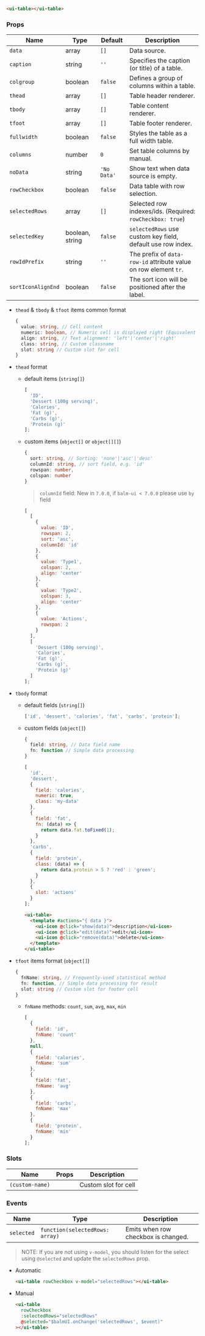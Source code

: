 ```html
<ui-table></ui-table>
```

### Props

| Name               | Type            | Default     | Description                                                      |
| ------------------ | --------------- | ----------- | ---------------------------------------------------------------- |
| `data`             | array           | `[]`        | Data source.                                                     |
| `caption`          | string          | `''`        | Specifies the caption (or title) of a table.                     |
| `colgroup`         | boolean         | `false`     | Defines a group of columns within a table.                       |
| `thead`            | array           | `[]`        | Table header renderer.                                           |
| `tbody`            | array           | `[]`        | Table content renderer.                                          |
| `tfoot`            | array           | `[]`        | Table footer renderer.                                           |
| `fullwidth`        | boolean         | `false`     | Styles the table as a full width table.                          |
| `columns`          | number          | `0`         | Set table columns by manual.                                     |
| `noData`           | string          | `'No Data'` | Show text when data source is empty.                             |
| `rowCheckbox`      | boolean         | `false`     | Data table with row selection.                                   |
| `selectedRows`     | array           | `[]`        | Selected row indexes/ids. (Required: `rowCheckbox: true`)        |
| `selectedKey`      | boolean, string | `false`     | `selectedRows` use custom key field, default use row index.      |
| `rowIdPrefix`      | string          | `''`        | The prefix of `data-row-id` attribute value on row element `tr`. |
| `sortIconAlignEnd` | boolean         | `false`     | The sort icon will be positioned after the label.                |

- `thead` & `tbody` & `tfoot` items common format

  ```ts
  {
    value: string, // Cell content
    numeric: boolean, // Numeric cell is displayed right (Equivalent to `align: 'right'`)
    align: string, // Text alignment: 'left'|'center'|'right'
    class: string, // Custom classname
    slot: string // Custom slot for cell
  }
  ```

- `thead` format

  - default items (`string[]`)

    ```js
    [
      'ID',
      'Dessert (100g serving)',
      'Calories',
      'Fat (g)',
      'Carbs (g)',
      'Protein (g)'
    ];
    ```

  - custom items (`object[]` or `object[][]`)

    ```ts
    {
      sort: string, // Sorting: 'none'|'asc'|'desc'
      columnId: string, // sort field, e.g. 'id'
      rowspan: number,
      colspan: number
    }
    ```

    > `columnId` field: New in `7.0.0`, if `balm-ui < 7.0.0` please use `by` field

    ```js
    [
      [
        {
          value: 'ID',
          rowspan: 2,
          sort: 'asc',
          columnId: 'id'
        },
        {
          value: 'Type1',
          colspan: 2,
          align: 'center'
        },
        {
          value: 'Type2',
          colspan: 3,
          align: 'center'
        },
        {
          value: 'Actions',
          rowspan: 2
        }
      ],
      [
        'Dessert (100g serving)',
        'Calories',
        'Fat (g)',
        'Carbs (g)',
        'Protein (g)'
      ]
    ];
    ```

- `tbody` format

  - default fields (`string[]`)

    ```js
    ['id', 'dessert', 'calories', 'fat', 'carbs', 'protein'];
    ```

  - custom fields (`object[]`)

    ```ts
    {
      field: string, // Data field name
      fn: function // Simple data processing
    }
    ```

    ```js
    [
      'id',
      'dessert',
      {
        field: 'calories',
        numeric: true,
        class: 'my-data'
      },
      {
        field: 'fat',
        fn: (data) => {
          return data.fat.toFixed(1);
        }
      },
      'carbs',
      {
        field: 'protein',
        class: (data) => {
          return data.protein > 5 ? 'red' : 'green';
        }
      },
      {
        slot: 'actions'
      }
    ];
    ```

    ```html
    <ui-table>
      <template #actions="{ data }">
        <ui-icon @click="show(data)">description</ui-icon>
        <ui-icon @click="edit(data)">edit</ui-icon>
        <ui-icon @click="remove(data)">delete</ui-icon>
      </template>
    </ui-table>
    ```

- `tfoot` items format (`object[]`)

  ```ts
  {
    fnName: string, // Frequently-used statistical method
    fn: function, // Simple data processing for result
    slot: string // Custom slot for footer cell
  }
  ```

  - `fnName` methods: `count`, `sum`, `avg`, `max`, `min`

    ```js
    [
      {
        field: 'id',
        fnName: 'count'
      },
      null,
      {
        field: 'calories',
        fnName: 'sum'
      },
      {
        field: 'fat',
        fnName: 'avg'
      },
      {
        field: 'carbs',
        fnName: 'max'
      },
      {
        field: 'protein',
        fnName: 'min'
      }
    ];
    ```

### Slots

| Name            | Props | Description          |
| --------------- | ----- | -------------------- |
| `(custom-name)` |       | Custom slot for cell |

### Events

| Name       | Type                            | Description                         |
| ---------- | ------------------------------- | ----------------------------------- |
| `selected` | `function(selectedRows: array)` | Emits when row checkbox is changed. |

> NOTE: If you are not using `v-model`, you should listen for the select using `@selected` and update the `selectedRows` prop.

- Automatic

  ```html
  <ui-table rowCheckbox v-model="selectedRows"></ui-table>
  ```

- Manual

  ```html
  <ui-table
    rowCheckbox
    :selectedRows="selectedRows"
    @selected="$balmUI.onChange('selectedRows', $event)"
  ></ui-table>
  ```
